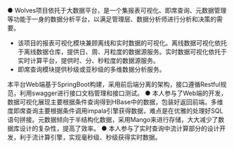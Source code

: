 ● Wolves项目依托于大数据平台，是一个集报表可视化、即席查询、元数据管理等功能于一身的数据分析平台，以满足管理层、数据分析师进行分析和决策的需要。

- 该项目的报表可视化模块兼顾离线和实时数据的可视化。离线数据可视化依托于离线数据仓库，提供日、周、月粒度的数据源服务。实时数据可视化依托于实时计算平台，提供时、分、秒粒度的数据源服务。
- 即席查询模块提供秒级或亚秒级的多维数据分析服务。

本平台Web端基于SpringBoot构建，采用前后端分离的架构，接口遵循Restful规范，利用swagger进行接口文档管理和接口测试。
● 本人参与了Web端的开发，数据可视化展现主要根据条件查询得到HBase中的数据，包装好返回前端。多维度即席查询主要根据条件调用impala引擎获得数据，难点是在优雅的处理好SQL语句拼接。元数据倾向于半结构化数据，采用Mango来进行存储，大大减少了数据库设计的复杂性，提高了效率。
● 本人参与了实时查询中流计算部分的设计开发，利于流计算引擎，实现毫秒级、秒级获得实时数据。
